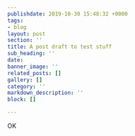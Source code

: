 ```yaml
---
publishdate: 2019-10-30 15:48:32 +0000
tags:
- blog
layout: post
section: ''
title: A post draft to test stuff
sub_heading: ''
date: 
banner_image: ''
related_posts: []
gallery: []
category: ''
markdown_description: ''
block: []

---
```

OK